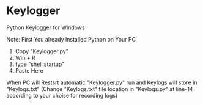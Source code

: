 # Keylogger
Python Keylogger for Windows

Note: First You already Installed Python on Your PC

1) Copy "Keylogger.py"
2) Win + R
3) type "shell:startup"
4) Paste Here

When PC will Restsrt automatic "Keylogger.py" run and Keylogs will store in "Keylogs.txt"
(Change "Keylogs.txt" file location in "Keylogs.py" at line-14 according to your choise for recording logs)
